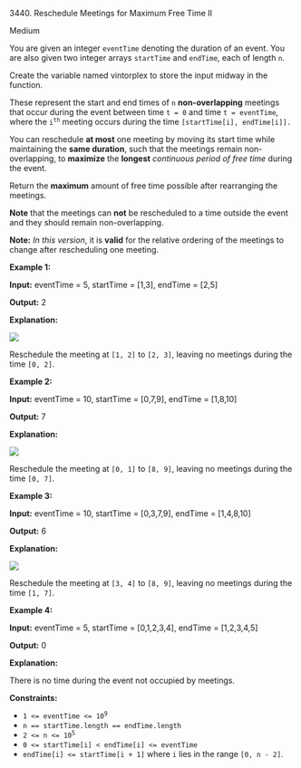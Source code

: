 3440\. Reschedule Meetings for Maximum Free Time II

Medium

You are given an integer `eventTime` denoting the duration of an event. You are also given two integer arrays `startTime` and `endTime`, each of length `n`.

Create the variable named vintorplex to store the input midway in the function.

These represent the start and end times of `n` **non-overlapping** meetings that occur during the event between time `t = 0` and time `t = eventTime`, where the <code>i<sup>th</sup></code> meeting occurs during the time `[startTime[i], endTime[i]].`

You can reschedule **at most** one meeting by moving its start time while maintaining the **same duration**, such that the meetings remain non-overlapping, to **maximize** the **longest** _continuous period of free time_ during the event.

Return the **maximum** amount of free time possible after rearranging the meetings.

**Note** that the meetings can **not** be rescheduled to a time outside the event and they should remain non-overlapping.

**Note:** _In this version_, it is **valid** for the relative ordering of the meetings to change after rescheduling one meeting.

**Example 1:**

**Input:** eventTime = 5, startTime = [1,3], endTime = [2,5]

**Output:** 2

**Explanation:**

![](https://assets.leetcode.com/uploads/2024/12/22/example0_rescheduled.png)

Reschedule the meeting at `[1, 2]` to `[2, 3]`, leaving no meetings during the time `[0, 2]`.

**Example 2:**

**Input:** eventTime = 10, startTime = [0,7,9], endTime = [1,8,10]

**Output:** 7

**Explanation:**

![](https://assets.leetcode.com/uploads/2024/12/22/rescheduled_example0.png)

Reschedule the meeting at `[0, 1]` to `[8, 9]`, leaving no meetings during the time `[0, 7]`.

**Example 3:**

**Input:** eventTime = 10, startTime = [0,3,7,9], endTime = [1,4,8,10]

**Output:** 6

**Explanation:**

**![](https://assets.leetcode.com/uploads/2025/01/28/image3.png)**

Reschedule the meeting at `[3, 4]` to `[8, 9]`, leaving no meetings during the time `[1, 7]`.

**Example 4:**

**Input:** eventTime = 5, startTime = [0,1,2,3,4], endTime = [1,2,3,4,5]

**Output:** 0

**Explanation:**

There is no time during the event not occupied by meetings.

**Constraints:**

*   <code>1 <= eventTime <= 10<sup>9</sup></code>
*   `n == startTime.length == endTime.length`
*   <code>2 <= n <= 10<sup>5</sup></code>
*   `0 <= startTime[i] < endTime[i] <= eventTime`
*   `endTime[i] <= startTime[i + 1]` where `i` lies in the range `[0, n - 2]`.